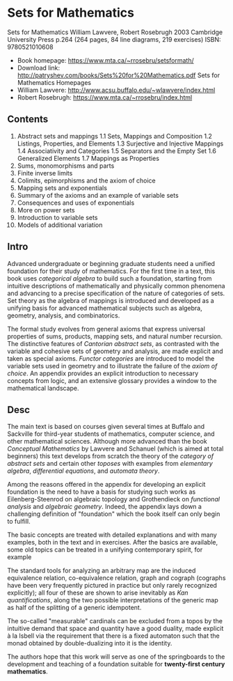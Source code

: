 # Sets for Mathematics

Sets for Mathematics
William Lawvere, Robert Rosebrugh
2003
Cambridge University Press
p.264 (264 pages, 84 line diagrams, 219 exercises)
ISBN: 9780521010608

- Book homepage: https://www.mta.ca/~rrosebru/setsformath/
- Download link: http://patryshev.com/books/Sets%20for%20Mathematics.pdf
Sets for Mathematics
Homepages
- William Lawvere: http://www.acsu.buffalo.edu/~wlawvere/index.html
- Robert Rosebrugh: https://www.mta.ca/~rrosebru/index.html


## Contents

1. Abstract sets and mappings
  1.1 Sets, Mappings and Composition
  1.2 Listings, Properties, and Elements
  1.3 Surjective and Injective Mappings
  1.4 Associativity and Categories
  1.5 Separators and the Empty Set
  1.6 Generalized Elements
  1.7 Mappings as Properties
2. Sums, monomorphisms and parts
3. Finite inverse limits
4. Colimits, epimorphisms and the axiom of choice
5. Mapping sets and exponentials
6. Summary of the axioms and an example of variable sets
7. Consequences and uses of exponentials
8. More on power sets
9. Introduction to variable sets
10. Models of additional variation


## Intro

Advanced undergraduate or beginning graduate students need a unified foundation
for their study of mathematics. For the first time in a text, this book uses *categorical algebra* to build such a foundation, starting from intuitive descriptions of mathematically and physically common phenomena and advancing to a precise specification of the nature of categories of sets. Set theory as the algebra of mappings is introduced and developed as a unifying basis for advanced mathematical subjects such as algebra, geometry, analysis, and combinatorics.

The formal study evolves from general axioms that express universal properties of sums, products, mapping sets, and natural number recursion. The distinctive features of *Cantorian abstract sets*, as contrasted with the variable and cohesive sets of geometry and analysis, are made explicit and taken as special axioms. *Functor categories* are introduced to model the variable sets used in geometry and to illustrate the failure of the *axiom of choice*. An appendix provides an explicit introduction to necessary concepts from logic, and an extensive glossary provides a window to the mathematical landscape.


## Desc
The main text is based on courses given several times at Buffalo and Sackville for third-year students of mathematics, computer science, and other mathematical sciences. Although more advanced than the book *Conceptual Mathematics* by Lawvere and Schanuel (which is aimed at total beginners) this text develops from scratch the theory of the *category of abstract sets* and certain other *toposes* with examples from *elementary algebra*, *differential equations*, and *automata theory*.

Among the reasons offered in the appendix for developing an explicit foundation is the need to have a basis for studying such works as Eilenberg-Steenrod on algebraic topology and Grothendieck on *functional analysis* and *algebraic geometry*. Indeed, the appendix lays down a challenging definition of "foundation" which the book itself can only begin to fulfill.

The basic concepts are treated with detailed explanations and with many examples, both in the text and in exercises. After the basics are available, some old topics can be treated in a unifying contemporary spirit, for example

The standard tools for analyzing an arbitrary map are the induced equivalence relation, co-equivalence relation, graph and cograph (cographs have been very frequently pictured in practice but only rarely recognized explicitly); all four of these are shown to arise inevitably as *Kan quantifications*, along the two possible interpretations of the generic map as half of the splitting of a generic idempotent.

The so-called "measurable" cardinals can be excluded from a topos by the intuitive demand that space and quantity have a good duality, made explicit à la Isbell via the requirement that there is a fixed automaton such that the monad obtained by double-dualizing into it is the identity.

The authors hope that this work will serve as one of the springboards to the development and teaching of a foundation suitable for **twenty-first century mathematics**.
